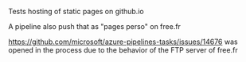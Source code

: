 Tests hosting of static pages on github.io

A pipeline also push that as "pages perso" on free.fr

https://github.com/microsoft/azure-pipelines-tasks/issues/14676 was opened in
the process due to the behavior of the FTP server of free.fr



